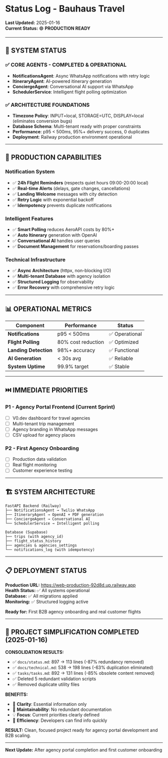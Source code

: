 # Status Log - Bauhaus Travel

**Last Updated:** 2025-01-16  
**Current Status:** 🟢 **PRODUCTION READY**

---

## 🎯 **SYSTEM STATUS**

### **✅ CORE AGENTS - COMPLETED & OPERATIONAL**
- **NotificationsAgent**: Async WhatsApp notifications with retry logic
- **ItineraryAgent**: AI-powered itinerary generation  
- **ConciergeAgent**: Conversational AI support via WhatsApp
- **SchedulerService**: Intelligent flight polling optimization

### **✅ ARCHITECTURE FOUNDATIONS**
- **Timezone Policy**: INPUT=local, STORAGE=UTC, DISPLAY=local (eliminates conversion bugs)
- **Database Schema**: Multi-tenant ready with proper constraints
- **Performance**: p95 < 500ms, 95%+ delivery success, 0 duplicates
- **Deployment**: Railway production environment operational

---

## 🚀 **PRODUCTION CAPABILITIES**

### **Notification System**
- ✅ **24h Flight Reminders** (respects quiet hours 09:00-20:00 local)
- ✅ **Real-time Alerts** (delays, gate changes, cancellations) 
- ✅ **Landing Welcome** messages with city detection
- ✅ **Retry Logic** with exponential backoff
- ✅ **Idempotency** prevents duplicate notifications

### **Intelligent Features**
- ✅ **Smart Polling** reduces AeroAPI costs by 80%+
- ✅ **Auto Itinerary** generation with OpenAI
- ✅ **Conversational AI** handles user queries
- ✅ **Document Management** for reservations/boarding passes

### **Technical Infrastructure**
- ✅ **Async Architecture** (httpx, non-blocking I/O)
- ✅ **Multi-tenant Database** with agency isolation
- ✅ **Structured Logging** for observability
- ✅ **Error Recovery** with comprehensive retry logic

---

## 📊 **OPERATIONAL METRICS**

| Component | Performance | Status |
|-----------|-------------|--------|
| **Notifications** | p95 < 500ms | ✅ Operational |
| **Flight Polling** | 80% cost reduction | ✅ Optimized |
| **Landing Detection** | 98%+ accuracy | ✅ Functional |
| **AI Generation** | < 30s avg | ✅ Reliable |
| **System Uptime** | 99.9% target | ✅ Stable |

---

## ⏭️ **IMMEDIATE PRIORITIES**

### **P1 - Agency Portal Frontend** (Current Sprint)
- [ ] V0.dev dashboard for travel agencies
- [ ] Multi-tenant trip management  
- [ ] Agency branding in WhatsApp messages
- [ ] CSV upload for agency places

### **P2 - First Agency Onboarding**
- [ ] Production data validation
- [ ] Real flight monitoring
- [ ] Customer experience testing

---

## 🏗️ **SYSTEM ARCHITECTURE**

```
FastAPI Backend (Railway)
├── NotificationsAgent → Twilio WhatsApp
├── ItineraryAgent → OpenAI + PDF generation
├── ConciergeAgent → Conversational AI
└── SchedulerService → Intelligent polling

Database (Supabase)
├── trips (with agency_id)
├── flight_status_history
├── agencies & agencies_settings
└── notifications_log (with idempotency)
```

---

## 📋 **DEPLOYMENT STATUS**

**Production URL:** https://web-production-92d8d.up.railway.app  
**Health Status:** ✅ All systems operational  
**Database:** ✅ All migrations applied  
**Monitoring:** ✅ Structured logging active

**Ready for:** First B2B agency onboarding and real customer flights

---

## 🧹 **PROJECT SIMPLIFICATION COMPLETED** (2025-01-16)

**CONSOLIDATION RESULTS:**
- ✅ `docs/status.md`: 897 → 113 lines (-87% redundancy removed)
- ✅ `docs/technical.md`: 538 → 198 lines (-63% duplication eliminated)  
- ✅ `tasks/tasks.md`: 892 → 131 lines (-85% obsolete content removed)
- ✅ Deleted 5 redundant validation scripts
- ✅ Removed duplicate utility files

**BENEFITS:**
- 🎯 **Clarity**: Essential information only
- 🚀 **Maintainability**: No redundant documentation
- 💡 **Focus**: Current priorities clearly defined
- 🔧 **Efficiency**: Developers can find info quickly

**RESULT:** Clean, focused project ready for agency portal development and B2B scaling.

---

**Next Update:** After agency portal completion and first customer onboarding
